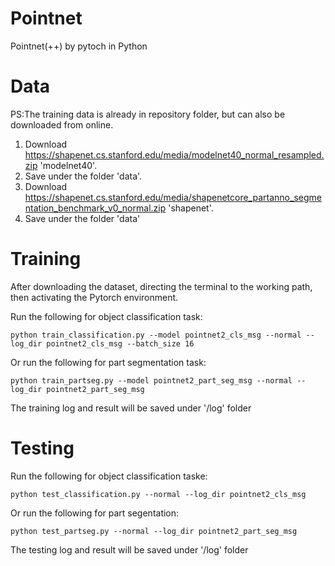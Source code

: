 # Pointnet
Pointnet(++) by pytoch in Python

# Data
PS:The training data is already in repository folder, but can also be downloaded from online.
1. Download https://shapenet.cs.stanford.edu/media/modelnet40_normal_resampled.zip 'modelnet40'.
2. Save under the folder 'data'. 
3. Download https://shapenet.cs.stanford.edu/media/shapenetcore_partanno_segmentation_benchmark_v0_normal.zip 'shapenet'. 
4. Save under the folder 'data'

# Training
After downloading the dataset, directing the terminal to the working path, then activating the Pytorch environment. 

Run the following for object classification task:

```
python train_classification.py --model pointnet2_cls_msg --normal --log_dir pointnet2_cls_msg --batch_size 16
```

Or run the following for part segmentation task:
```
python train_partseg.py --model pointnet2_part_seg_msg --normal --log_dir pointnet2_part_seg_msg
```
 

The training log and result will be saved under '/log' folder

# Testing
Run the following for object classification taske:
```
python test_classification.py --normal --log_dir pointnet2_cls_msg
``` 


Or run the following for part segentation:
```
python test_partseg.py --normal --log_dir pointnet2_part_seg_msg
``` 


The testing log and result will be saved under '/log' folder

